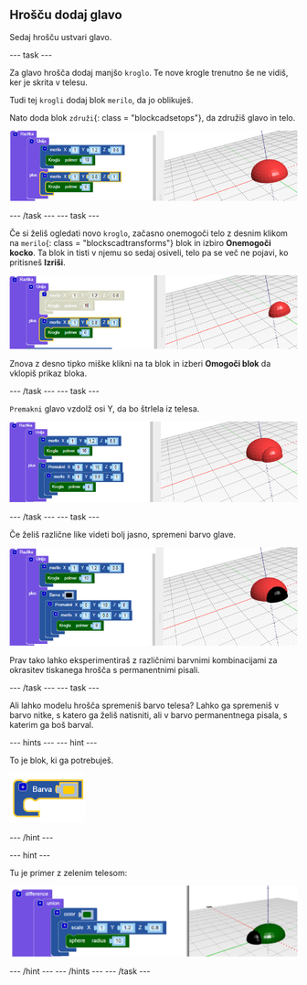 ## Hrošču dodaj glavo

Sedaj hrošču ustvari glavo.

--- task ---

Za glavo hrošča dodaj manjšo `kroglo`. Te nove krogle trenutno še ne vidiš, ker je skrita v telesu.

Tudi tej `krogli` dodaj blok `merilo`, da jo oblikuješ.

Nato doda blok `združi`{: class = "blockcadsetops"}, da združiš glavo in telo.

![posnetek zaslona](images/bug-head-hidden.png)

--- /task --- --- task ---

Če si želiš ogledati novo `kroglo`, začasno onemogoči telo z desnim klikom na `merilo`{: class = "blockscadtransforms"} blok in izbiro **Onemogoči kocko**. Ta blok in tisti v njemu so sedaj osiveli, telo pa se več ne pojavi, ko pritisneš **Izriši**.

![posnetek zaslona](images/bug-disable.png)

Znova z desno tipko miške klikni na ta blok in izberi **Omogoči blok** da vklopiš prikaz bloka.

--- /task --- --- task ---

`Premakni` glavo vzdolž osi Y, da bo štrlela iz telesa.

  ![posnetek zaslona](images/bug-head.png)

--- /task --- --- task ---

Če želiš različne like videti bolj jasno, spremeni barvo glave.

![posnetek zaslona](images/bug-head-black.png)

Prav tako lahko eksperimentiraš z različnimi barvnimi kombinacijami za okrasitev tiskanega hrošča s permanentnimi pisali.

--- /task --- --- task ---

Ali lahko modelu hrošča spremeniš barvo telesa? Lahko ga spremeniš v barvo nitke, s katero ga želiš natisniti, ali v barvo permanentnega pisala, s katerim ga boš barval.

--- hints --- --- hint ---

To je blok, ki ga potrebuješ.

![posnetek zaslona](images/bug-colour-block.png)

--- /hint ---

--- hint ---

Tu je primer z zelenim telesom:

![posnetek zaslona](images/bug-body-colour.png)

--- /hint --- --- /hints --- --- /task ---




  
